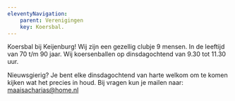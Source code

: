 ```yaml
---
eleventyNavigation:
    parent: Verenigingen
    key: Koersbal.
---
```


Koersbal bij Keijenburg!
Wij zijn een gezellig clubje 9 mensen. In de leeftijd van  70 t/m 90 jaar. 
Wij koersenballen op dinsdagochtend van 9.30 tot 11.30 uur. 

Nieuwsgierig?
Je bent elke dinsdagochtend  van harte welkom om te komen kijken wat het precies in houd. 
Bij vragen kun je mailen naar: maaisacharias@home.nl

